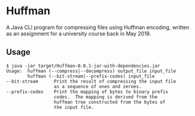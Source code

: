 # Huffman

A Java CLI program for compressing files using Huffman encoding, written as an
assignment for a university course back in May 2019.

## Usage

```
$ java -jar target/Huffman-0.0.1-jar-with-dependencies.jar
Usage:  huffman (--compress|--decompress) output_file input_file
        huffman (--bit-stream|--prefix-codes) input_file
--bit-stream      Print the result of compressing the input file
                  as a sequence of ones and zeroes.
--prefix-codes    Print the mapping of bytes to binary prefix
                  codes.  The mapping is derived from the
                  huffman tree constructed from the bytes of
                  the input file.
```
